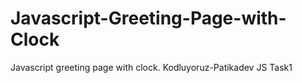 # Javascript-Greeting-Page-with-Clock
Javascript greeting page with clock. Kodluyoruz-Patikadev JS Task1
